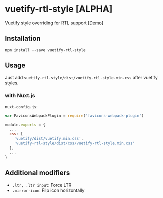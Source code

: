 # vuetify-rtl-style [ALPHA]

Vuetify style overriding for RTL support [[Demo](https://meyt.github.io/vuetify-rtl-style/)]


## Installation

```
npm install --save vuetify-rtl-style
```


## Usage

Just add `vuetify-rtl-style/dist/vuetify-rtl-style.min.css` after vuetify styles. 

### with Nuxt.js

`nuxt-config.js`:

```javascript
var FaviconsWebpackPlugin = require('favicons-webpack-plugin')

module.exports = {
  ...
  css: [
    'vuetify/dist/vuetify.min.css',
    'vuetify-rtl-style/dist/css/vuetify-rtl-style.min.css'
  ],
  ...
}

```

## Additional modifiers

- `.ltr, .ltr input`: Force LTR
- `.mirror-icon`: Filp icon horizontally
